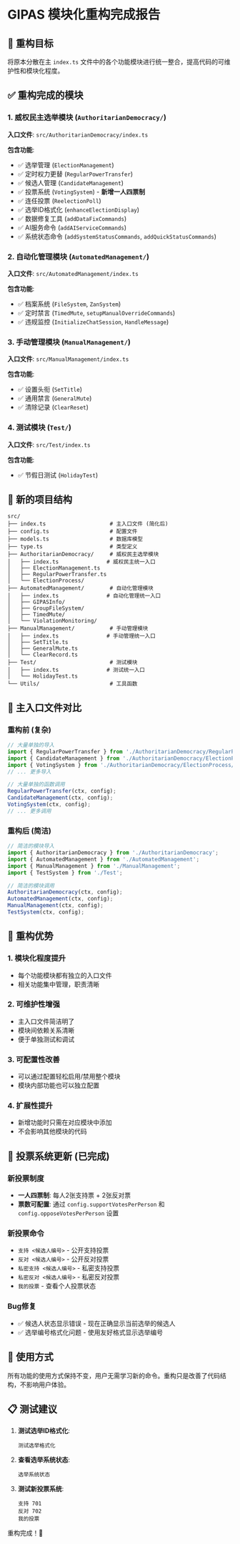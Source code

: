 # GIPAS 模块化重构完成报告

## 🎯 重构目标
将原本分散在主 `index.ts` 文件中的各个功能模块进行统一整合，提高代码的可维护性和模块化程度。

## ✅ 重构完成的模块

### 1. 威权民主选举模块 (`AuthoritarianDemocracy/`)
**入口文件**: `src/AuthoritarianDemocracy/index.ts`

**包含功能**:
- ✅ 选举管理 (`ElectionManagement`)
- ✅ 定时权力更替 (`RegularPowerTransfer`) 
- ✅ 候选人管理 (`CandidateManagement`)
- ✅ 投票系统 (`VotingSystem`) - **新增一人四票制**
- ✅ 连任投票 (`ReelectionPoll`)
- ✅ 选举ID格式化 (`enhanceElectionDisplay`)
- ✅ 数据修复工具 (`addDataFixCommands`)
- ✅ AI服务命令 (`addAIServiceCommands`)
- ✅ 系统状态命令 (`addSystemStatusCommands`, `addQuickStatusCommands`)

### 2. 自动化管理模块 (`AutomatedManagement/`)
**入口文件**: `src/AutomatedManagement/index.ts`

**包含功能**:
- ✅ 档案系统 (`FileSystem`, `ZanSystem`)
- ✅ 定时禁言 (`TimedMute`, `setupManualOverrideCommands`)
- ✅ 违规监控 (`InitializeChatSession`, `HandleMessage`)

### 3. 手动管理模块 (`ManualManagement/`)
**入口文件**: `src/ManualManagement/index.ts`

**包含功能**:
- ✅ 设置头衔 (`SetTitle`)
- ✅ 通用禁言 (`GeneralMute`)
- ✅ 清除记录 (`ClearReset`)

### 4. 测试模块 (`Test/`)
**入口文件**: `src/Test/index.ts`

**包含功能**:
- ✅ 节假日测试 (`HolidayTest`)

## 📁 新的项目结构

```
src/
├── index.ts                    # 主入口文件 (简化后)
├── config.ts                   # 配置文件
├── models.ts                   # 数据库模型
├── type.ts                     # 类型定义
├── AuthoritarianDemocracy/     # 威权民主选举模块
│   ├── index.ts               # 威权民主统一入口
│   ├── ElectionManagement.ts
│   ├── RegularPowerTransfer.ts
│   └── ElectionProcess/
├── AutomatedManagement/        # 自动化管理模块
│   ├── index.ts               # 自动化管理统一入口
│   ├── GIPASInfo/
│   ├── GroupFileSystem/
│   ├── TimedMute/
│   └── ViolationMonitoring/
├── ManualManagement/           # 手动管理模块
│   ├── index.ts               # 手动管理统一入口
│   ├── SetTitle.ts
│   ├── GeneralMute.ts
│   └── ClearRecord.ts
├── Test/                       # 测试模块
│   ├── index.ts               # 测试统一入口
│   └── HolidayTest.ts
└── Utils/                      # 工具函数
```

## 🔄 主入口文件对比

### 重构前 (复杂)
```typescript
// 大量单独的导入
import { RegularPowerTransfer } from './AuthoritarianDemocracy/RegularPowerTransfer';
import { CandidateManagement } from './AuthoritarianDemocracy/ElectionProcess/Candidate';
import { VotingSystem } from './AuthoritarianDemocracy/ElectionProcess/Vote';
// ... 更多导入

// 大量单独的函数调用
RegularPowerTransfer(ctx, config);
CandidateManagement(ctx, config);
VotingSystem(ctx, config);
// ... 更多调用
```

### 重构后 (简洁)
```typescript
// 简洁的模块导入
import { AuthoritarianDemocracy } from './AuthoritarianDemocracy';
import { AutomatedManagement } from './AutomatedManagement';
import { ManualManagement } from './ManualManagement';
import { TestSystem } from './Test';

// 简洁的模块调用
AuthoritarianDemocracy(ctx, config);
AutomatedManagement(ctx, config);
ManualManagement(ctx, config);
TestSystem(ctx, config);
```

## 🎯 重构优势

### 1. **模块化程度提升**
- 每个功能模块都有独立的入口文件
- 相关功能集中管理，职责清晰

### 2. **可维护性增强**
- 主入口文件简洁明了
- 模块间依赖关系清晰
- 便于单独测试和调试

### 3. **可配置性改善**
- 可以通过配置轻松启用/禁用整个模块
- 模块内部功能也可以独立配置

### 4. **扩展性提升**
- 新增功能时只需在对应模块中添加
- 不会影响其他模块的代码

## 🔧 投票系统更新 (已完成)

### 新投票制度
- **一人四票制**: 每人2张支持票 + 2张反对票
- **票数可配置**: 通过 `config.supportVotesPerPerson` 和 `config.opposeVotesPerPerson` 设置

### 新投票命令
- `支持 <候选人编号>` - 公开支持投票
- `反对 <候选人编号>` - 公开反对投票
- `私密支持 <候选人编号>` - 私密支持投票
- `私密反对 <候选人编号>` - 私密反对投票
- `我的投票` - 查看个人投票状态

### Bug修复
- ✅ 候选人状态显示错误 - 现在正确显示当前选举的候选人
- ✅ 选举编号格式化问题 - 使用友好格式显示选举编号

## 🚀 使用方式

所有功能的使用方式保持不变，用户无需学习新的命令。重构只是改善了代码结构，不影响用户体验。

## 📋 测试建议

1. **测试选举ID格式化**:
   ```
   测试选举格式化
   ```

2. **查看选举系统状态**:
   ```
   选举系统状态
   ```

3. **测试新投票系统**:
   ```
   支持 701
   反对 702
   我的投票
   ```

重构完成！🎉
